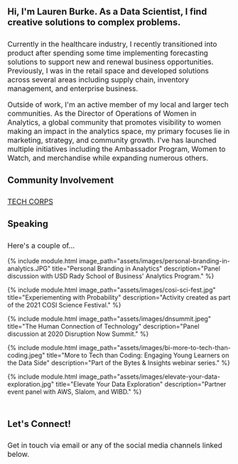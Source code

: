 <h4 style="font-size:20px;">
  Hi, I'm Lauren Burke. As a Data Scientist, I find creative solutions to complex problems.
</h4>
<p style="font-size:16px;">
Currently in the healthcare industry, I recently transitioned into product after spending some time implementing forecasting solutions to support new and renewal business opportunities. Previously, I was in the retail space and developed solutions across several areas including supply chain, inventory management, and enterprise business. 
</p>
<p style="font-size:16px;">
Outside of work, I'm an active member of my local and larger tech communities. 
As the Director of Operations of Women in Analytics, a global community that promotes visibility to women making an impact in the analytics space, my primary focuses lie in marketing, strategy, and community growth. I've has launched multiple initiatives including the Ambassador Program, Women to Watch, and merchandise while expanding numerous others.
</p>


<h4 style="font-size:20px;">
Community Involvement
</h4>
<p style="font-size:16px;">
<a href="https://techcorps.org/">TECH CORPS</a>
</p>


<h4 style="font-size:20px;">
Speaking
</h4>
<p style="font-size:16px;">
Here's a couple of...</p>

{% include module.html image_path="assets/images/personal-branding-in-analytics.JPG" title="Personal Branding in Analytics" description="Panel discussion with USD Rady School of Business' Analytics Program." %}

{% include module.html image_path="assets/images/cosi-sci-fest.jpg" title="Experiementing with Probability" description="Activity created as part of the 2021 COSI Science Festival." %}

{% include module.html image_path="assets/images/dnsummit.jpeg" title="The Human Connection of Technology" description="Panel discussion at 2020 Disruption Now Summit." %}

{% include module.html image_path="assets/images/bi-more-to-tech-than-coding.jpeg" title="More to Tech than Coding: Engaging Young Learners on the Data Side" description="Part of the Bytes & Insights webinar series." %}

{% include module.html image_path="assets/images/elevate-your-data-exploration.jpg" title="Elevate Your Data Exploration" description="Partner event panel with AWS, Slalom, and WIBD." %}

<h4 style="font-size:20px;">
  </br>
Let's Connect!
</h4>
<p style="font-size:16px;">
Get in touch via email or any of the social media channels linked below.
</p>
